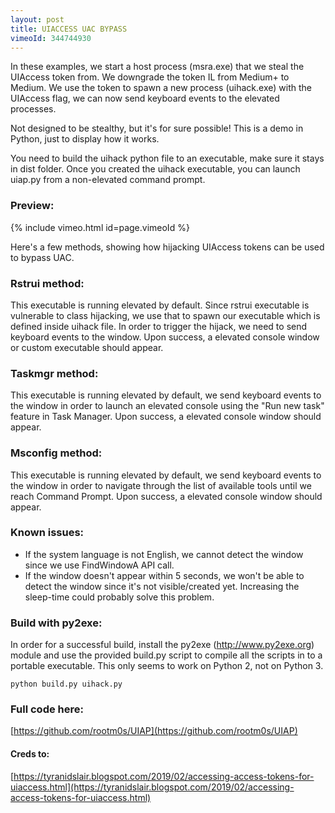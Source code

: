 ```yaml
---
layout: post
title: UIACCESS UAC BYPASS
vimeoId: 344744930
---
```


In these examples, we start a host process (msra.exe) that we steal the UIAccess token from. We downgrade the token IL from Medium+ to Medium. We use the token to spawn a new process (uihack.exe) with the UIAccess flag, we can now send keyboard events to the elevated processes.

Not designed to be stealthy, but it's for sure possible! This is a demo in Python, just to display how it works.

You need to build the uihack python file to an executable, make sure it stays in dist folder. Once you created the uihack executable, you can launch uiap.py from a non-elevated command prompt.

### Preview:
{% include vimeo.html id=page.vimeoId %}

Here's a few methods, showing how hijacking UIAccess tokens can be used to bypass UAC.

### Rstrui method:

This executable is running elevated by default. Since rstrui executable is vulnerable to class hijacking, we use that to spawn our executable which is defined inside uihack file. In order to trigger the hijack, we need to send keyboard events to the window. Upon success, a elevated console window or custom executable should appear.

### Taskmgr method:

This executable is running elevated by default, we send keyboard events to the window in order to launch an elevated console using the "Run new task" feature in Task Manager. Upon success, a elevated console window should appear.

### Msconfig method:

This executable is running elevated by default, we send keyboard events to the window in order to navigate through the list of available tools until we reach Command Prompt. Upon success, a elevated console window should appear.

### Known issues:
* If the system language is not English, we cannot detect the window since we use FindWindowA API call.
* If the window doesn't appear within 5 seconds, we won't be able to detect the window since it's not visible/created yet. Increasing the sleep-time could probably solve this problem.

### Build with py2exe:
In order for a successful build, install the py2exe (http://www.py2exe.org) module and use the provided build.py script to compile all the scripts in to a portable executable. This only seems to work on Python 2, not on Python 3.

`python build.py uihack.py`

### Full code here:
[https://github.com/rootm0s/UIAP](https://github.com/rootm0s/UIAP)

#### Creds to:
[https://tyranidslair.blogspot.com/2019/02/accessing-access-tokens-for-uiaccess.html](https://tyranidslair.blogspot.com/2019/02/accessing-access-tokens-for-uiaccess.html)
